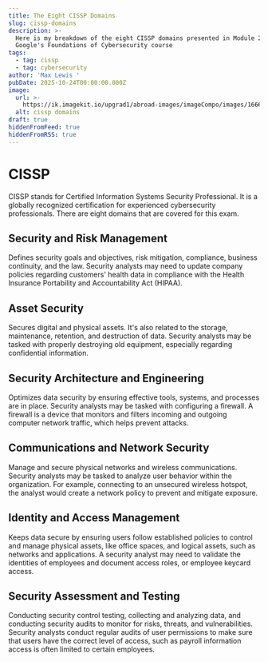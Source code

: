 ```yaml
---
title: The Eight CISSP Domains
slug: cissp-domains
description: >-
  Here is my breakdown of the eight CISSP domains presented in Module 2 of
  Google's Foundations of Cybersecurity course
tags:
  - tag: cissp
  - tag: cybersecurity
author: 'Max Lewis '
pubDate: 2025-10-24T00:00:00.000Z
image:
  url: >-
    https://ik.imagekit.io/upgrad1/abroad-images/imageCompo/images/1666020363744_cissp_domains8GN3S5.webp?pr-true
  alt: cissp domains
draft: true
hiddenFromFeed: true
hiddenFromRSS: true
---
```


# CISSP

CISSP stands for Certified Information Systems Security Professional. It is a globally recognized certification for experienced cybersecurity professionals. There are eight domains that are covered for this exam.

## Security and Risk Management

Defines security goals and objectives, risk mitigation, compliance, business continuity, and the law. Security analysts may need to update company policies regarding customers' health data in compliance with the Health Insurance Portability and Accountability Act (HIPAA). 

## Asset Security

Secures digital and physical assets. It's also related to the storage, maintenance, retention, and destruction of data. Security analysts may be tasked with properly destroying old equipment, especially regarding confidential information. 

## Security Architecture and Engineering 

Optimizes data security by ensuring effective tools, systems, and processes are in place. Security analysts may be tasked with configuring a firewall. A firewall is a device that monitors and filters incoming and outgoing computer network traffic, which helps prevent attacks.

## Communications and Network Security

Manage and secure physical networks and wireless communications. Security analysts may be tasked to analyze user behavior within the organization. For example, connecting to an unsecured wireless hotspot, the analyst would create a network policy to prevent and mitigate exposure.  

## Identity and Access Management

Keeps data secure by ensuring users follow established policies to control and manage physical assets, like office spaces, and logical assets, such as networks and applications. A security analyst may need to validate the identities of employees and document access roles, or employee keycard access. 

## Security Assessment and Testing 

Conducting security control testing, collecting and analyzing data, and conducting security audits to monitor for risks, threats, and vulnerabilities. Security analysts conduct regular audits of user permissions to make sure that users have the correct level of access, such as payroll information access is often limited to certain employees. 

## &#x20;
